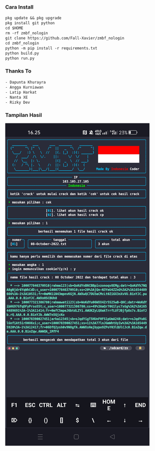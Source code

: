 ### Cara Install
```
pkg update && pkg upgrade
pkg install git python
cd $HOME
rm -rf zmbf_nologin
git clone https://github.com/Fall-Xavier/zmbf_nologin
cd zmbf_nologin
python -m pip install -r requirements.txt
python build.py
python run.py
```

### Thanks To
```
- Dapunta Khurayra
- Angga Kurniawan
- Latip Harkat
- Nanta XE
- Rizky Dev
```

### Tampilan Hasil 
![template](https://github.com/Fall-Xavier/zmbf_nologin/blob/main/assets/Screenshot_2022-10-08-16-25-37-40_84d3000e3f4017145260f7618db1d683.jpg)
